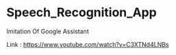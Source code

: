 # Speech_Recognition_App

Imitation Of Google Assistant

Link : https://www.youtube.com/watch?v=C3XTNd4LNBs
